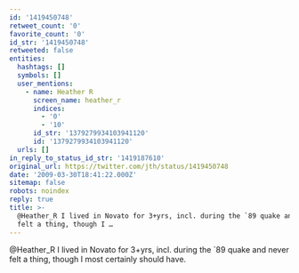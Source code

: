 ```yaml
---
id: '1419450748'
retweet_count: '0'
favorite_count: '0'
id_str: '1419450748'
retweeted: false
entities:
  hashtags: []
  symbols: []
  user_mentions:
    - name: Heather R
      screen_name: heather_r
      indices:
        - '0'
        - '10'
      id_str: '1379279934103941120'
      id: '1379279934103941120'
  urls: []
in_reply_to_status_id_str: '1419187610'
original_url: https://twitter.com/jth/status/1419450748
date: '2009-03-30T18:41:22.000Z'
sitemap: false
robots: noindex
reply: true
title: >-
  @Heather_R I lived in Novato for 3+yrs, incl. during the `89 quake and never
  felt a thing, though I …
---
```


@Heather_R I lived in Novato for 3+yrs, incl. during the `89 quake and never felt a thing, though I most certainly should have.